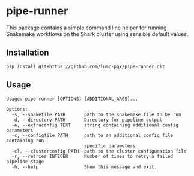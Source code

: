 # pipe-runner

This package contains a simple command line helper for running Snakemake workflows on the Shark cluster using sensible default values.  

## Installation

```
pip install git+https://github.com/lumc-pgx/pipe-runner.git
```

## Usage

```
Usage: pipe-runner [OPTIONS] [ADDITIONAL_ARGS]...

Options:
  -s, --snakefile PATH       path to the snakemake file to be run
  -d, --directory PATH       Directory for pipeline output
  -e, --extraconfig TEXT     string containing additional config parameters
  -c, --configfile PATH      path to an additional config file containing run-
                             specific parameters
  -cl, --clusterconfig PATH  path to the cluster configuration file
  -r, --retries INTEGER      Number of times to retry a failed pipeline stage
  -h, --help                 Show this message and exit.
```
